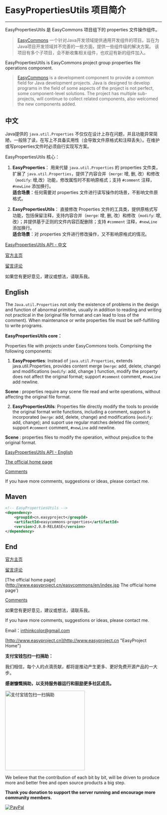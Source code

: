 # EasyPropertiesUtils 项目简介

---------------


EasyPropertiesUtils 是 EasyCommons 项目组下的 properties 文件操作组件。

> [EasyCommons](https://github.com/ushelp/EasyCommons "EasyCommons") 一个针对Java开发领域提供通用开发组件的项目。旨在为Java项目开发领域并不完善的一些方面，提供一些组件级的解决方案。
> 该项目有多个子项目，会不断收集相关组件，也欢迎有新的组件加入。



EasyPropertiesUtils is EasyCommons project group properties file operations component. 

>  [EasyCommons](https://github.com/ushelp/EasyCommons "EasyCommons") is a development component to provide a common field for Java development projects. Java is designed to develop programs in the field of some aspects of the project is not perfect, some component-level solutions.
>  The project has multiple sub-projects, will continue to collect related components, also welcomed the new components added.



## 中文

Java提供的 `java.util.Properties` 不仅仅在设计上存在问题，并且功能异常简陋，一般除了读，在写上不具备实用性（会导致文件原格式和注释丢失）。在维护或写properties文件时必须自行实现写方案。

EasyPropertiesUtils 核心：

1. **EasyProperties**： 用来代替 `java.util.Properties` 的 properties 文件类， 扩展了 `java.util.Properties`，提供了内容合并（`merge`: 增, 删, 改）和修改（`modify`: 增,改）功能，修改属性时不影响原格式；支持 `#comment` 注释，`#newLine` 添加换行。<br/>
 **适合场景**：任何需要对 properties 文件进行读写操作的场景，不影响文件原格式。 

2. **EasyPropertiesUtils**： 直接修改 Properties 文件的工具类，提供原格式写功能，包括保留注释，支持内容合并（`merge`: 增, 删, 改）和修改（`modify`: 增,改）；并提供基于正则的文件内容匹配删除；支持 `#comment` 注释，`#newLine` 添加换行。<br/>
 **适合场景**：对 properties 文件进行修改操作，又不影响原格式的情况。


[EasyPropertiesUtils API - 中文](doc/API-zh.md "EasyPropertiesUtils API")

[官方主页](http://www.easyproject.cn/easycommons/zh-cn/index.jsp '官方主页')

[留言评论](http://www.easyproject.cn/easycommons/zh-cn/index.jsp#donation '留言评论')

如果您有更好意见，建议或想法，请联系我。


## English

The `Java.util.Properties` not only the existence of problems in the design and function of abnormal primitive, usually in addition to reading and writing not practical in the (original file format and can lead to loss of the comment). When maintenance or write properties file must be self-fulfilling to write programs.

**EasyPropertiesUtils core：**

Properties file with projects under EasyCommons tools. Comprising the following components:

1. **EasyProperties**: Instead of `java.util.Properties`, extends java.util.Properties, provides content merge (`merge`: add, delete, change) and modifications (`modify`: add, change ) function, modify the property does not affect the original format; support `#comment` comment, `#newLine` add newline.

 **Scene** : properties require any scene file read and write operations, without affecting the original file format.

2. **EasyPropertiesUtils**: Properties file directly modify the tools to provide the original format write functions, including a comment, support is incorporated (`merge`: add, delete, change) and modifications (`modify`: add, change); and suport use regular matches deleted file content; support `#comment` comment, `#newLine` add newline.

 **Scene** : properties files to modify the operation, without prejudice to the original format.

[EasyPropertiesUtils API - English](doc/API-en.md "EasyPropertiesUtils API")

[The official home page](http://www.easyproject.cn/easycommons/en/index.jsp 'The official home page')

[Comments](http://www.easyproject.cn/easycommons/en/index.jsp#donation 'Comments')

If you have more comments, suggestions or ideas, please contact me.


## Maven
```XML
<!-- EasyPropertiesUtils -->
<dependency>
	<groupId>cn.easyproject</groupId>
	<artifactId>easycommons-properties</artifactId>
	<version>2.0.0-RELEASE</version>
</dependency>
```

## End

[官方主页](http://www.easyproject.cn/easycommons/zh-cn/index.jsp '官方主页')

[留言评论](http://www.easyproject.cn/easycommons/zh-cn/index.jsp#donation '留言评论')

[The official home page](http://www.easyproject.cn/easycommons/en/index.jsp The official home page')

[Comments](http://www.easyproject.cn/easycommons/en/index.jsp#donation 'Comments')

如果您有更好意见，建议或想法，请联系我。

If you have more comments, suggestions or ideas, please contact me.



Email：<inthinkcolor@gmail.com>

[http://www.easyproject.cn](http://www.easyproject.cn "EasyProject Home")


**支付宝钱包扫一扫捐助：**

我们相信，每个人的点滴贡献，都将是推动产生更多、更好免费开源产品的一大步。

**感谢慷慨捐助，以支持服务器运行和鼓励更多社区成员。**

<img alt="支付宝钱包扫一扫捐助" src="http://www.easyproject.cn/images/s.png"  title="支付宝钱包扫一扫捐助"  height="256" width="256"></img>



We believe that the contribution of each bit by bit, will be driven to produce more and better free and open source products a big step.

**Thank you donation to support the server running and encourage more community members.**

[![PayPal](http://www.easyproject.cn/images/paypaldonation5.jpg)](https://www.paypal.me/easyproject/10 "Make payments with PayPal - it's fast, free and secure!")



